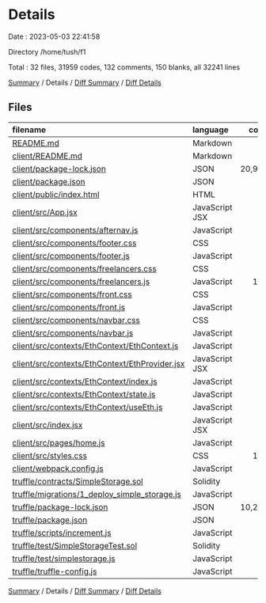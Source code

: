 # Details

Date : 2023-05-03 22:41:58

Directory /home/tush/f1

Total : 32 files,  31959 codes, 132 comments, 150 blanks, all 32241 lines

[Summary](results.md) / Details / [Diff Summary](diff.md) / [Diff Details](diff-details.md)

## Files
| filename | language | code | comment | blank | total |
| :--- | :--- | ---: | ---: | ---: | ---: |
| [README.md](/README.md) | Markdown | 25 | 0 | 15 | 40 |
| [client/README.md](/client/README.md) | Markdown | 4 | 0 | 4 | 8 |
| [client/package-lock.json](/client/package-lock.json) | JSON | 20,915 | 0 | 1 | 20,916 |
| [client/package.json](/client/package.json) | JSON | 34 | 0 | 1 | 35 |
| [client/public/index.html](/client/public/index.html) | HTML | 16 | 0 | 1 | 17 |
| [client/src/App.jsx](/client/src/App.jsx) | JavaScript JSX | 12 | 0 | 4 | 16 |
| [client/src/components/afternav.js](/client/src/components/afternav.js) | JavaScript | 13 | 0 | 1 | 14 |
| [client/src/components/footer.css](/client/src/components/footer.css) | CSS | 9 | 0 | 0 | 9 |
| [client/src/components/footer.js](/client/src/components/footer.js) | JavaScript | 8 | 0 | 2 | 10 |
| [client/src/components/freelancers.css](/client/src/components/freelancers.css) | CSS | 79 | 0 | 8 | 87 |
| [client/src/components/freelancers.js](/client/src/components/freelancers.js) | JavaScript | 118 | 0 | 15 | 133 |
| [client/src/components/front.css](/client/src/components/front.css) | CSS | 37 | 0 | 5 | 42 |
| [client/src/components/front.js](/client/src/components/front.js) | JavaScript | 19 | 0 | 2 | 21 |
| [client/src/components/navbar.css](/client/src/components/navbar.css) | CSS | 18 | 0 | 3 | 21 |
| [client/src/components/navbar.js](/client/src/components/navbar.js) | JavaScript | 11 | 0 | 2 | 13 |
| [client/src/contexts/EthContext/EthContext.js](/client/src/contexts/EthContext/EthContext.js) | JavaScript | 3 | 0 | 3 | 6 |
| [client/src/contexts/EthContext/EthProvider.jsx](/client/src/contexts/EthContext/EthProvider.jsx) | JavaScript JSX | 57 | 0 | 9 | 66 |
| [client/src/contexts/EthContext/index.js](/client/src/contexts/EthContext/index.js) | JavaScript | 4 | 0 | 1 | 5 |
| [client/src/contexts/EthContext/state.js](/client/src/contexts/EthContext/state.js) | JavaScript | 20 | 0 | 4 | 24 |
| [client/src/contexts/EthContext/useEth.js](/client/src/contexts/EthContext/useEth.js) | JavaScript | 4 | 0 | 3 | 7 |
| [client/src/index.jsx](/client/src/index.jsx) | JavaScript JSX | 9 | 0 | 2 | 11 |
| [client/src/pages/home.js](/client/src/pages/home.js) | JavaScript | 18 | 0 | 2 | 20 |
| [client/src/styles.css](/client/src/styles.css) | CSS | 128 | 0 | 26 | 154 |
| [client/webpack.config.js](/client/webpack.config.js) | JavaScript | 45 | 0 | 3 | 48 |
| [truffle/contracts/SimpleStorage.sol](/truffle/contracts/SimpleStorage.sol) | Solidity | 10 | 1 | 4 | 15 |
| [truffle/migrations/1_deploy_simple_storage.js](/truffle/migrations/1_deploy_simple_storage.js) | JavaScript | 4 | 0 | 2 | 6 |
| [truffle/package-lock.json](/truffle/package-lock.json) | JSON | 10,277 | 0 | 1 | 10,278 |
| [truffle/package.json](/truffle/package.json) | JSON | 11 | 0 | 1 | 12 |
| [truffle/scripts/increment.js](/truffle/scripts/increment.js) | JavaScript | 11 | 6 | 7 | 24 |
| [truffle/test/SimpleStorageTest.sol](/truffle/test/SimpleStorageTest.sol) | Solidity | 14 | 2 | 5 | 21 |
| [truffle/test/simplestorage.js](/truffle/test/simplestorage.js) | JavaScript | 14 | 0 | 5 | 19 |
| [truffle/truffle-config.js](/truffle/truffle-config.js) | JavaScript | 12 | 123 | 8 | 143 |

[Summary](results.md) / Details / [Diff Summary](diff.md) / [Diff Details](diff-details.md)